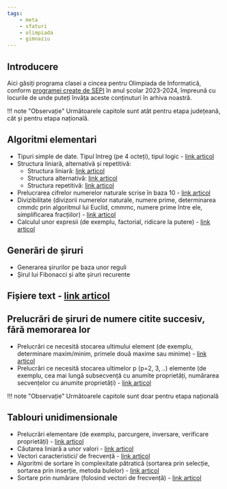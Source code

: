 ```yaml
---
tags:
    - meta
    - sfaturi
    - olimpiada
    - gimnaziu
---
```



## Introducere

Aici găsiți programa clasei a cincea pentru Olimpiada de Informatică, conform [programei create de SEPI](https://sepi.ro/assets/upload-file/oni2024/Programa%20pentru%20olimpiada%20de%20informatica_gimnaziu%20si%20liceu.pdf) în anul școlar 2023-2024, împreună cu locurile de unde puteți învăța aceste conținuturi în arhiva noastră. 

!!! note "Observație"
    Următoarele capitole sunt atât pentru etapa județeană, cât și pentru etapa națională.

## Algoritmi elementari

* Tipuri simple de date. Tipul întreg (pe 4 octeți), tipul logic - [link articol](https://edu.roalgo.ro/cppintro/data-types/?h=dat#tipuri-de-date-ce-pastreaza-numere-intregi)
* Structura liniară, alternativă și repetitivă:
    * Structura liniară: [link articol](https://edu.roalgo.ro/cppintro/basic-math/)
    * Structura alternativă: [link articol](https://edu.roalgo.ro/cppintro/conditions-if/)
    * Structura repetitivă: [link articol](https://edu.roalgo.ro/cppintro/loops/)
* Prelucrarea cifrelor numerelor naturale scrise în baza 10 - [link articol](https://edu.roalgo.ro/usor/digits-manipulation/)
* Divizibilitate (divizorii numerelor naturale, numere prime, determinarea cmmdc prin algoritmul lui Euclid, cmmmc, numere prime între ele, simplificarea fracțiilor) - [link articol](https://edu.roalgo.ro/usor/divisibility/)
* Calculul unor expresii (de exemplu, factorial, ridicare la putere) - [link articol](https://edu.roalgo.ro/cppintro/basic-math/)

## Generări de șiruri

* Generarea șirurilor pe baza unor reguli
* Șirul lui Fibonacci și alte șiruri recurente

## Fișiere text - [link articol](https://edu.roalgo.ro/cppintro/input-output/#citirea-si-afisarea-folosind-fisiere)

## Prelucrări de șiruri de numere citite succesiv, fără memorarea lor 

* Prelucrări ce necesită stocarea ultimului element (de exemplu, determinare maxim/minim, primele două maxime sau minime) - [link articol](https://edu.roalgo.ro/cppintro/loops/)
* Prelucrări ce necesită stocarea ultimelor p (p=2, 3, ..) elemente (de exemplu, cea mai lungă subsecvență cu anumite proprietăți, numărarea secvențelor cu anumite proprietăți) - [link articol](https://edu.roalgo.ro/cppintro/loops/)

!!! note "Observație"
    Următoarele capitole sunt doar pentru etapa națională

## Tablouri unidimensionale

* Prelucrări elementare (de exemplu, parcurgere, inversare, verificare proprietăți) - [link articol](https://edu.roalgo.ro/cppintro/arrays/)
* Căutarea liniară a unor valori - [link articol](https://edu.roalgo.ro/cppintro/arrays/)
* Vectori caracteristici/ de frecvență - [link articol](https://edu.roalgo.ro/usor/frequency-arrays/)
* Algoritmi de sortare în complexitate pătratică (sortarea prin selecție, sortarea prin inserție, metoda bulelor) - [link articol](https://edu.roalgo.ro/usor/sorting/#algoritmi-de-sortare-in-on2)
* Sortare prin numărare (folosind vectori de frecvență) - [link articol](https://edu.roalgo.ro/usor/frequency-arrays/)


